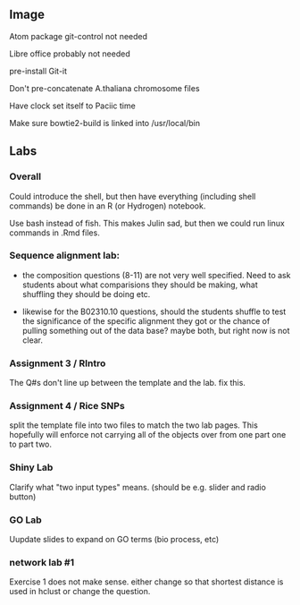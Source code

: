 ## Image

Atom package git-control not needed

Libre office probably not needed

pre-install Git-it

Don't pre-concatenate A.thaliana chromosome files

Have clock set itself to Paciic time

Make sure bowtie2-build is linked into /usr/local/bin

## Labs

### Overall

Could introduce the shell, but then have everything (including shell commands) be done in an R (or Hydrogen) notebook.

Use bash instead of fish.  This makes Julin sad, but then we could run linux commands in .Rmd files.

### Sequence alignment lab:

* the composition questions (8-11) are not very well specified.  Need to ask students about what comparisions they should be making, what shuffling they should be doing etc.

* likewise for the B02310.10 questions, should the students shuffle to test the significance of the specific alignment they got or the chance of pulling something out of the data base?  maybe both, but right now is not clear.

### Assignment 3 / RIntro

The Q#s don't line up between the template and the lab.  fix this.

### Assignment 4 / Rice SNPs

split the template file into two files to match the two lab pages.  This hopefully will enforce not carrying all of the objects over from one part one to part two.

### Shiny Lab

Clarify what "two input types" means.  (should be e.g. slider and radio button)

### GO Lab

Uupdate slides to expand on GO terms (bio process, etc)

### network lab #1

Exercise 1 does not make sense.  either change so that shortest distance is used in hclust or change the question.
